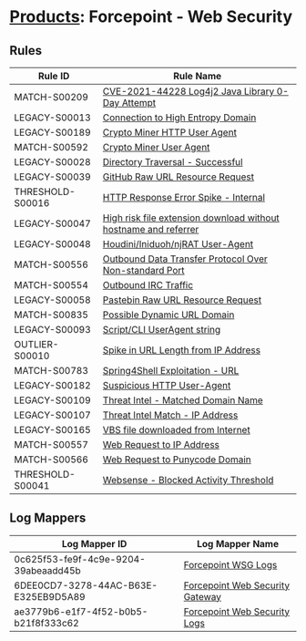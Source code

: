# [Products](README.md): Forcepoint - Web Security

## Rules

|Rule ID|Rule Name|
|----|----|
|MATCH-S00209|[CVE-2021-44228 Log4j2 Java Library 0-Day Attempt](../rules/MATCH-S00209.md)|
|LEGACY-S00013|[Connection to High Entropy Domain](../rules/LEGACY-S00013.md)|
|LEGACY-S00189|[Crypto Miner HTTP User Agent](../rules/LEGACY-S00189.md)|
|MATCH-S00592|[Crypto Miner User Agent](../rules/MATCH-S00592.md)|
|LEGACY-S00028|[Directory Traversal - Successful](../rules/LEGACY-S00028.md)|
|LEGACY-S00039|[GitHub Raw URL Resource Request](../rules/LEGACY-S00039.md)|
|THRESHOLD-S00016|[HTTP Response Error Spike - Internal](../rules/THRESHOLD-S00016.md)|
|LEGACY-S00047|[High risk file extension download without hostname and referrer](../rules/LEGACY-S00047.md)|
|LEGACY-S00048|[Houdini/Iniduoh/njRAT User-Agent](../rules/LEGACY-S00048.md)|
|MATCH-S00556|[Outbound Data Transfer Protocol Over Non-standard Port](../rules/MATCH-S00556.md)|
|MATCH-S00554|[Outbound IRC Traffic](../rules/MATCH-S00554.md)|
|LEGACY-S00058|[Pastebin Raw URL Resource Request](../rules/LEGACY-S00058.md)|
|MATCH-S00835|[Possible Dynamic URL Domain](../rules/MATCH-S00835.md)|
|LEGACY-S00093|[Script/CLI UserAgent string](../rules/LEGACY-S00093.md)|
|OUTLIER-S00010|[Spike in URL Length from IP Address](../rules/OUTLIER-S00010.md)|
|MATCH-S00783|[Spring4Shell Exploitation - URL](../rules/MATCH-S00783.md)|
|LEGACY-S00182|[Suspicious HTTP User-Agent](../rules/LEGACY-S00182.md)|
|LEGACY-S00109|[Threat Intel - Matched Domain Name](../rules/LEGACY-S00109.md)|
|LEGACY-S00107|[Threat Intel Match - IP Address](../rules/LEGACY-S00107.md)|
|LEGACY-S00165|[VBS file downloaded from Internet](../rules/LEGACY-S00165.md)|
|MATCH-S00557|[Web Request to IP Address](../rules/MATCH-S00557.md)|
|MATCH-S00566|[Web Request to Punycode Domain](../rules/MATCH-S00566.md)|
|THRESHOLD-S00041|[Websense - Blocked Activity Threshold](../rules/THRESHOLD-S00041.md)|


## Log Mappers

|Log Mapper ID|Log Mapper Name|
|----|----|
|0c625f53-fe9f-4c9e-9204-39abeaadd45b|[Forcepoint WSG Logs](../mappings/0c625f53-fe9f-4c9e-9204-39abeaadd45b.md)|
|6DEE0CD7-3278-44AC-B63E-E325EB9D5A89|[Forcepoint Web Security Gateway](../mappings/6DEE0CD7-3278-44AC-B63E-E325EB9D5A89.md)|
|ae3779b6-e1f7-4f52-b0b5-b21f8f333c62|[Forcepoint Web Security Logs](../mappings/ae3779b6-e1f7-4f52-b0b5-b21f8f333c62.md)|


